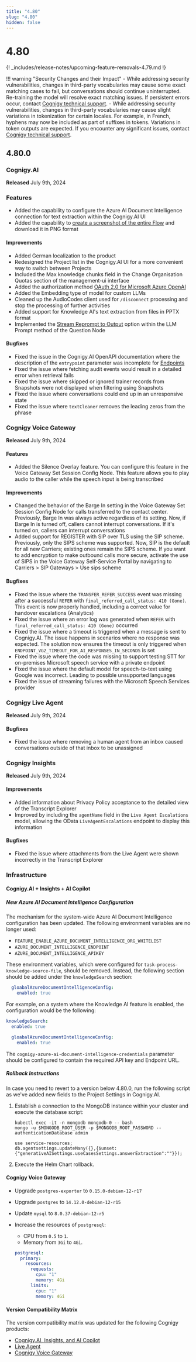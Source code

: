 ```yaml
---
title: "4.80"
slug: "4.80"
hidden: false
---
```


# 4.80

{! _includes/release-notes/upcoming-feature-removals-4.79.md !}

!!! warning "Security Changes and their Impact"
    - While addressing security vulnerabilities, changes in third-party vocabularies may cause some exact matching cases to fail, but conversations should continue uninterrupted. Re-training the model will resolve exact matching issues. If persistent errors occur, contact [Cognigy technical support](../help/get-help.md).
    - While addressing security vulnerabilities, changes in third-party vocabularies may cause slight variations in tokenization for certain locales. For example, in French, hyphens may now be included as part of suffixes in tokens. Variations in token outputs are expected. If you encounter any significant issues, contact [Cognigy technical support](../help/get-help.md).

## 4.80.0

### Cognigy.AI

**Released** July 9th, 2024

### Features

- Added the capability to configure the Azure AI Document Intelligence connection for text extraction within the Cognigy.AI UI
- Added the capability to [create a screenshot of the entire Flow](../ai/build/flows.md#chart-controls) and download it in PNG format

#### Improvements

- Added German localization to the product
- Redesigned the Project list in the Cognigy.AI UI for a more convenient way to switch between Projects
- Included the Max knowledge chunks field in the Change Organisation Quotas section of the management-ui interface
- Added the authorization method [OAuth 2.0 for Microsoft Azure OpenAI](../ai/empower/llms.md#add-a-model)
- Added the Embedding type of model for custom LLMs
- Cleaned up the AudioCodes client used for `/disconnect` processing and stop the processing of further activities
- Added support for Knowledge AI's text extraction from files in PPTX format
- Implemented the [Stream Reprompt to Output](../ai/build/node-reference/basic/question.md#llm-prompt) option within the LLM Prompt method of the Question Node

#### Bugfixes

- Fixed the issue in the Cognigy.AI OpenAPI documentation where the description of the `entrypoint` parameter was incomplete for [Endpoints](https://api-trial.cognigy.ai/openapi#post-/v2.0/endpoints)
- Fixed the issue where fetching audit events would result in a detailed error when retrieval fails
- Fixed the issue where skipped or ignored trainer records from Snapshots were not displayed when filtering using Snapshots
- Fixed the issue where conversations could end up in an unresponsive state
- Fixed the issue where `textCleaner` removes the leading zeros from the phrase

### Cognigy Voice Gateway

**Released** July 9th, 2024

#### Features

- Added the Silence Overlay feature. You can configure this feature in the Voice Gateway Set Session Config Node. This feature allows you to play audio to the caller while the speech input is being transcribed

#### Improvements

- Changed the behavior of the Barge In setting in the Voice Gateway Set Session Config Node for calls transferred to the contact center. Previously, Barge In was always active regardless of its setting. Now, if Barge In is turned off, callers cannot interrupt conversations. If it's turned on, callers can interrupt conversations
- Added support for REGISTER with SIP over TLS using the SIP scheme. Previously, only the SIPS scheme was supported. Now, SIP is the default for all new Carriers; existing ones remain the SIPS scheme. If you want to add encryption to make outbound calls more secure, activate the use of SIPS in the Voice Gateway Self-Service Portal by navigating to Carriers > SIP Gateways > Use sips scheme

#### Bugfixes

- Fixed the issue where the `TRANSFER_REFER_SUCCESS` event was missing after a successful `REFER` with `final_referred_call_status: 410 (Gone)`. This event is now properly handled, including a correct value for handover escalations (Analytics)
- Fixed the issue where an error log was generated when `REFER` with `final_referred_call_status: 410 (Gone)` occurred
- Fixed the issue where a timeout is triggered when a message is sent to Cognigy.AI. The issue happens in scenarios where no response was expected. The solution now ensures the timeout is only triggered when `ENDPOINT_VG2_TIMEOUT_FOR_AI_RESPONSES_IN_SECONDS` is set
- Fixed the issue where the code was missing to support testing STT for on-premises Microsoft speech service with a private endpoint
- Fixed the issue where the default model for speech-to-text using Google was incorrect. Leading to possible unsupported languages
- Fixed the issue of streaming failures with the Microsoft Speech Services provider

### Cognigy Live Agent

**Released** July 9th, 2024

#### Bugfixes

- Fixed the issue where removing a human agent from an inbox caused conversations outside of that inbox to be unassigned

### Cognigy Insights

**Released** July 9th, 2024

#### Improvements

- Added information about Privacy Policy acceptance to the detailed view of the Transcript Explorer
- Improved by including the `agentName` field in the `Live Agent Escalations` model, allowing the OData `LiveAgentEscalations` endpoint to display this information

#### Bugfixes

- Fixed the issue where attachments from the Live Agent were shown incorrectly in the Transcript Explorer

### Infrastructure

#### Cognigy.AI + Insights + AI Copilot

##### New Azure AI Document Intelligence Configuration

The mechanism for the system-wide Azure AI Document Intelligence configuration has been updated. The following environment variables are no longer used:

- `FEATURE_ENABLE_AZURE_DOCUMENT_INTELLIGENCE_ORG_WHITELIST`
- `AZURE_DOCUMENT_INTELLIGENCE_ENDPOINT`
- `AZURE_DOCUMENT_INTELLIGENCE_APIKEY`

These environment variables, which were configured for `task-process-knowledge-source-file`, should be removed. Instead, the following section should be added under the `knowledgeSearch` section:

```yaml
  gloabalAzureDocumentIntelligenceConfig:
    enabled: true
```

For example, on a system where the Knowledge AI feature is enabled, the configuration would be the following:

```yaml
knowledgeSearch:
  enabled: true

  gloabalAzureDocumentIntelligenceConfig:
    enabled: true
```

The `cognigy-azure-ai-document-intelligence-credentials` parameter should be configured to contain the required API key and Endpoint URL.

##### Rollback Instructions

In case you need to revert to a version below 4.80.0, run the following script as we've added new fields to the Project Settings in Cognigy.AI.

1. Establish a connection to the MongoDB instance within your cluster and execute the database script:

    ```
    kubectl exec -it -n mongodb mongodb-0 -- bash
    mongo -u $MONGODB_ROOT_USER -p $MONGODB_ROOT_PASSWORD --authenticationDatabase admin

    use service-resources;
    db.agentsettings.updateMany({},{$unset:{"generativeAISettings.useCasesSettings.answerExtraction":""}});
    ```

2. Execute the Helm Chart rollback.

#### Cognigy Voice Gateway

- Upgrade `postgres-exporter` to `0.15.0-debian-12-r17`
- Upgrade `postgres` to `14.12.0-debian-12-r15`
- Update `mysql` to `8.0.37-debian-12-r5 `

- Increase the resources of `postgresql`:
    - CPU from `0.5` to `1`.
    - Memory from `3Gi` to `4Gi`.

    ```yaml
    postgresql:
      primary:	
        resources:
          requests:
            cpu: "1"
            memory: 4Gi
          limits:
            cpu: "1"
            memory: 4Gi
    ```
  
#### Version Compatibility Matrix

The version compatibility matrix was updated for the following Cognigy products:

- [Cognigy.AI, Insights, and AI Copilot](../ai/installation/version-compatibility-matrix.md)
- [Live Agent](../live-agent/installation/deployment/version-compatibility-matrix.md)
- [Cognigy Voice Gateway](../voice-gateway/installation/version-compatibility-matrix.md)
